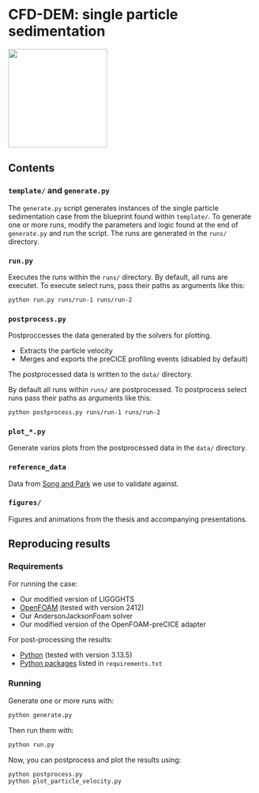 # CFD-DEM: single particle sedimentation
<img src="figures/flow_field.png" height="200">

## Contents

### `template/` and `generate.py`
The `generate.py` script generates instances of the single particle sedimentation case from the blueprint found within `template/`.
To generate one or more runs, modify the parameters and logic found at the end of `generate.py` and run the script.
The runs are generated in the `runs/` directory.

### `run.py`
Executes the runs within the `runs/` directory.
By default, all runs are executet.
To execute select runs, pass their paths as arguments like this:
```sh
python run.py runs/run-1 runs/run-2
```

### `postprocess.py`
Postproccesses the data generated by the solvers for plotting.
- Extracts the particle velocity
- Merges and exports the preCICE profiling events (disabled by default)

The postprocessed data is written to the `data/` directory.

By default all runs within `runs/` are postprocessed.
To postprocess select runs pass their paths as arguments like this:
```sh
python postprocess.py runs/run-1 runs/run-2
```

### `plot_*.py`
Generate varios plots from the postprocessed data in the `data/` directory.

### `reference_data`
Data from [Song and Park](https://www.mdpi.com/2077-1312/8/12/983) we use to validate against.

### `figures/`
Figures and animations from the thesis and accompanying presentations.

## Reproducing results

### Requirements
For running the case:
- Our modified version of LIGGGHTS
- [OpenFOAM](https://www.openfoam.com/) (tested with version 2412)
- Our AndersonJacksonFoam solver
- Our modified version of the OpenFOAM-preCICE adapter

For post-processing the results:
- [Python](https://www.python.org/downloads/) (tested with version 3.13.5)
- [Python packages](https://packaging.python.org/en/latest/guides/installing-using-pip-and-virtual-environments/#using-a-requirements-file) listed in `requirements.txt`

### Running
Generate one or more runs with:
```sh
python generate.py
```
Then run them with:
```sh
python run.py
```
Now, you can postprocess and plot the results using:
```
python postprocess.py
python plot_particle_velocity.py
```


